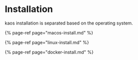 # Installation

kaos installation is separated based on the operating system.

{% page-ref page="macos-install.md" %}

{% page-ref page="linux-install.md" %}

{% page-ref page="docker-install.md" %}

